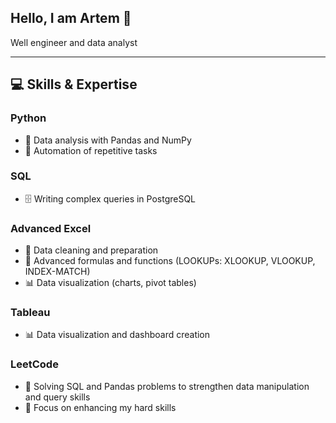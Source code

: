 ## Hello, I am Artem 👋 
Well engineer and data analyst

---

## 💻 Skills & Expertise

### Python
- 🐍 Data analysis with Pandas and NumPy   
- 🤖 Automation of repetitive tasks  

### SQL
- 🗄️ Writing complex queries in PostgreSQL  

### Advanced Excel
- 🧹 Data cleaning and preparation
- 🔢 Advanced formulas and functions (LOOKUPs: XLOOKUP, VLOOKUP, INDEX-MATCH)  
- 📊 Data visualization (charts, pivot tables)  

### Tableau 
- 📊 Data visualization and dashboard creation   

### LeetCode
- 🔄 Solving SQL and Pandas problems to strengthen data manipulation and query skills  
- 🧠 Focus on enhancing my hard skills    
